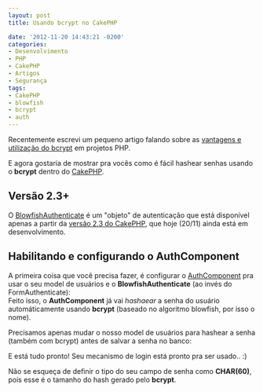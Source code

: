 ```yaml
---
layout: post
title: Usando bcrypt no CakePHP

date: '2012-11-20 14:43:21 -0200'
categories:
- Desenvolvimento
- PHP
- CakePHP
- Artigos
- Segurança
tags:
- CakePHP
- blowfish
- bcrypt
- auth
---
```

Recentemente escrevi um pequeno artigo falando sobre as <a title="Criptografando senhas no PHP usando bcrypt (Blowfish)" href="/criptografando-senhas-no-php-usando-bcrypt-blowfish">vantagens e utilização do bcrypt</a> em projetos PHP.

E agora gostaria de mostrar pra vocês como é fácil hashear senhas usando o <strong>bcrypt</strong> dentro do <a href="/cakephp">CakePHP</a>.

<h2>Versão 2.3+</h2>
O <a href="https://github.com/cakephp/cakephp/blob/2.3/lib/Cake/Controller/Component/Auth/BlowfishAuthenticate.php" target="_blank">BlowfishAuthenticate</a> é um "objeto" de autenticação que está disponível apenas a partir da <a href="https://github.com/cakephp/cakephp/tree/2.3" target="_blank">versão 2.3 do CakePHP</a>, que hoje (20/11) ainda está em desenvolvimento.

<h2>Habilitando e configurando o AuthComponent</h2>
A primeira coisa que você precisa fazer, é configurar o <a href="http://book.cakephp.org/2.0/en/core-libraries/components/authentication.html" target="_blank">AuthComponent</a> pra usar o seu model de usuários e o <strong>BlowfishAuthenticate</strong> (ao invés do FormAuthenticate):

<div data-gist-id="4119002" data-gist-show-loading="false"></div>
Feito isso, o <strong>AuthComponent</strong> já vai <em>hashaear</em> a senha do usuário automáticamente usando <strong>bcrypt</strong> (baseado no algoritmo blowfish, por isso o nome).

Precisamos apenas mudar o nosso model de usuários para hashear a senha (também com bcrypt) antes de salvar a senha no banco:

<div data-gist-id="4119081" data-gist-show-loading="false"></div>
E está tudo pronto! Seu mecanismo de login está pronto pra ser usado.. :)

Não se esqueça de definir o tipo do seu campo de senha como <strong>CHAR(60)</strong>, pois esse é o tamanho do hash gerado pelo <strong>bcrypt</strong>.

